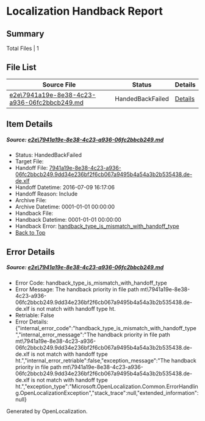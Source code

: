# <a name='report-top'></a> Localization Handback Report

## Summary
 Total Files | 1

## File List
 Source File | Status | Details 
 ----------- | ------ | ------- 
 [e2e\7941a19e-8e38-4c23-a936-06fc2bbcb249.md](https://github.com/OpenLocalizationTestOrg/oltest/blob/c02555ddca8c6fcbfe26170e9bef7c0862d7eb33/e2e/7941a19e-8e38-4c23-a936-06fc2bbcb249.md) | HandedBackFailed | [Details](#0abedeacfe30aed5e3f9f267e23f7dfcb3b208022)

## Item Details
##### <a name='0abedeacfe30aed5e3f9f267e23f7dfcb3b208022'></a> Source: [e2e\7941a19e-8e38-4c23-a936-06fc2bbcb249.md](https://github.com/OpenLocalizationTestOrg/oltest/blob/c02555ddca8c6fcbfe26170e9bef7c0862d7eb33/e2e/7941a19e-8e38-4c23-a936-06fc2bbcb249.md)
* Status: HandedBackFailed
* Target File: 
* Handoff File: [7941a19e-8e38-4c23-a936-06fc2bbcb249.9dd34e236bf2f6cb067a9495b4a54a3b2b535438.de-de.xlf](https://github.com/OpenLocalizationTestOrg/olhandoff-e2e/blob/ad7cf40fc3192083279a45dc93a21f3121b441db/ol-handoff/OpenLocalizationTestOrg/oltest-dede-fly/ci/ht/7941a19e-8e38-4c23-a936-06fc2bbcb249.9dd34e236bf2f6cb067a9495b4a54a3b2b535438.de-de.xlf)
* Handoff Datetime: 2016-07-09 16:17:06
* Handoff Reason: Include
* Archive File: 
* Archive Datetime: 0001-01-01 00:00:00
* Handback File: 
* Handback Datetime: 0001-01-01 00:00:00
* Handback Error: [handback_type_is_mismatch_with_handoff_type](#0abedeacfe30aed5e3f9f267e23f7dfcb3b208022handback_type_is_mismatch_with_handoff_type)
* [Back to Top](#report-top)


## Error Details
##### <a name='0abedeacfe30aed5e3f9f267e23f7dfcb3b208022handback_type_is_mismatch_with_handoff_type'></a> Source: [e2e\7941a19e-8e38-4c23-a936-06fc2bbcb249.md](#0abedeacfe30aed5e3f9f267e23f7dfcb3b208022)
* Error Code: handback_type_is_mismatch_with_handoff_type
* Error Message: The handback priority in file path mt\7941a19e-8e38-4c23-a936-06fc2bbcb249.9dd34e236bf2f6cb067a9495b4a54a3b2b535438.de-de.xlf is not match with handoff type ht.
* Retriable: False
* Error Details: {"internal_error_code":"handback_type_is_mismatch_with_handoff_type","internal_error_message":"The handback priority in file path mt\\7941a19e-8e38-4c23-a936-06fc2bbcb249.9dd34e236bf2f6cb067a9495b4a54a3b2b535438.de-de.xlf is not match with handoff type ht.","internal_error_retriable":false,"exception_message":"The handback priority in file path mt\\7941a19e-8e38-4c23-a936-06fc2bbcb249.9dd34e236bf2f6cb067a9495b4a54a3b2b535438.de-de.xlf is not match with handoff type ht.","exception_type":"Microsoft.OpenLocalization.Common.ErrorHandling.OpenLocalizationException","stack_trace":null,"extended_information":null}


Generated by OpenLocalization.
